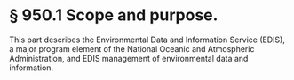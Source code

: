 # § 950.1   Scope and purpose.

This part describes the Environmental Data and Information Service (EDIS), a major program element of the National Oceanic and Atmospheric Administration, and EDIS management of environmental data and information. 




